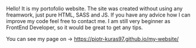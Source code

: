 Hello! It is my portofolio website. The site was created without using any freamwork, just pure HTML, SASS and JS. If you have any advice how I can improve my code feel free to contact me. I am still very beginner as FrontEnd Developer, so it would be great to get any tips.

You can see my page on -> https://piotr-kuras97.github.io/my-website/


